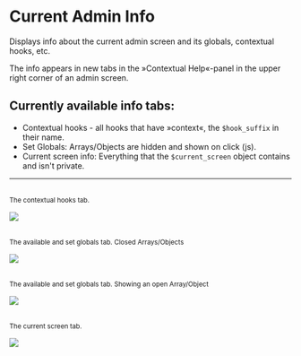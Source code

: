 Current Admin Info
==================

Displays info about the current admin screen and its globals, contextual hooks, etc.

The info appears in new tabs in the »Contextual Help«-panel in the upper right corner of an admin screen.

## Currently available info tabs:

* Contextual hooks - all hooks that have »context«, the `$hook_suffix` in their name.
* Set Globals: Arrays/Objects are hidden and shown on click (js).
* Current screen info: Everything that the `$current_screen` object contains and isn't private.

------------------

<br /><sup>The contextual hooks tab.</sup>

<img src="https://raw.github.com/franz-josef-kaiser/current-admin-info/master/screenshot-1.png" />

<br /><sup>The available and set globals tab. Closed Arrays/Objects</sup>

<img src="https://raw.github.com/franz-josef-kaiser/current-admin-info/master/screenshot-2.png" />

<br /><sup>The available and set globals tab. Showing an open Array/Object</sup> 

<img src="https://raw.github.com/franz-josef-kaiser/current-admin-info/master/screenshot-3.png" />

<br /><sup>The current screen tab.</sup> 

<img src="https://raw.github.com/franz-josef-kaiser/current-admin-info/master/screenshot-4.png" />